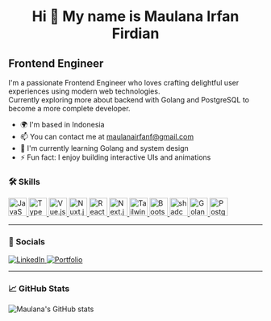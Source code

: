 <h1 align="center">Hi 👋 My name is Maulana Irfan Firdian</h1>

## Frontend Engineer

I'm a passionate Frontend Engineer who loves crafting delightful user experiences using modern web technologies.  
Currently exploring more about backend with Golang and PostgreSQL to become a more complete developer.

- 🌍 I'm based in Indonesia
- 📫 You can contact me at [maulanairfanf@gmail.com](mailto:maulanairfanf@gmail.com)
- 🧠 I'm currently learning Golang and system design
- ⚡ Fun fact: I enjoy building interactive UIs and animations

### 🛠️ Skills

<a href="https://developer.mozilla.org/en-US/docs/Web/JavaScript" target="_blank" rel="noreferrer">
  <img src="https://raw.githubusercontent.com/danielcranney/readme-generator/main/public/icons/skills/javascript-colored.svg" width="36" height="36" alt="JavaScript" />
</a>
<a href="https://www.typescriptlang.org/" target="_blank" rel="noreferrer">
  <img src="https://raw.githubusercontent.com/danielcranney/readme-generator/main/public/icons/skills/typescript-colored.svg" width="36" height="36" alt="TypeScript" />
</a>
<a href="https://vuejs.org/" target="_blank" rel="noreferrer">
  <img src="https://raw.githubusercontent.com/danielcranney/readme-generator/main/public/icons/skills/vuejs-colored.svg" width="36" height="36" alt="Vue.js" />
</a>
<a href="https://nuxt.com/" target="_blank" rel="noreferrer">
  <img src="https://raw.githubusercontent.com/danielcranney/readme-generator/main/public/icons/skills/nuxtjs-colored.svg" width="36" height="36" alt="Nuxt.js" />
</a>
<a href="https://react.dev/" target="_blank" rel="noreferrer">
  <img src="https://raw.githubusercontent.com/danielcranney/readme-generator/main/public/icons/skills/react-colored.svg" width="36" height="36" alt="React" />
</a>
<a href="https://nextjs.org/" target="_blank" rel="noreferrer">
  <img src="https://raw.githubusercontent.com/danielcranney/readme-generator/main/public/icons/skills/nextjs-colored-dark.svg" width="36" height="36" alt="Next.js" />
</a>
<a href="https://tailwindcss.com/" target="_blank" rel="noreferrer">
  <img src="https://raw.githubusercontent.com/danielcranney/readme-generator/main/public/icons/skills/tailwindcss-colored.svg" width="36" height="36" alt="TailwindCSS" />
</a>
<a href="https://getbootstrap.com/" target="_blank" rel="noreferrer">
  <img src="https://raw.githubusercontent.com/danielcranney/readme-generator/main/public/icons/skills/bootstrap-colored.svg" width="36" height="36" alt="Bootstrap" />
</a>
<a href="https://ui.shadcn.com/" target="_blank" rel="noreferrer">
  <img src="https://raw.githubusercontent.com/danielcranney/readme-generator/main/public/icons/skills/shadcn-colored.svg" width="36" height="36" alt="shadcn/ui" />
</a>
<a href="https://go.dev/" target="_blank" rel="noreferrer">
  <img src="https://raw.githubusercontent.com/danielcranney/readme-generator/main/public/icons/skills/go-colored.svg" width="36" height="36" alt="Golang" />
</a>
<a href="https://www.postgresql.org/" target="_blank" rel="noreferrer">
  <img src="https://raw.githubusercontent.com/danielcranney/readme-generator/main/public/icons/skills/postgresql-colored.svg" width="36" height="36" alt="PostgreSQL" />
</a>

---

### 🔗 Socials

<a href="https://www.linkedin.com/in/maulana-irfan-firdian/" target="_blank" rel="noreferrer">
  <img src="https://img.shields.io/badge/-LinkedIn-0A66C2?logo=linkedin&logoColor=white&style=flat-square" alt="LinkedIn" />
</a>
<a href="https://maulanairfanfirdian.netlify.app/" target="_blank" rel="noreferrer">
  <img src="https://img.shields.io/badge/-Portfolio-black?style=flat-square" alt="Portfolio" />
</a>

---

### 📈 GitHub Stats

![Maulana's GitHub stats](https://github-readme-stats.vercel.app/api?username=maulanairfanfirdian&show_icons=true&theme=github_dark)
